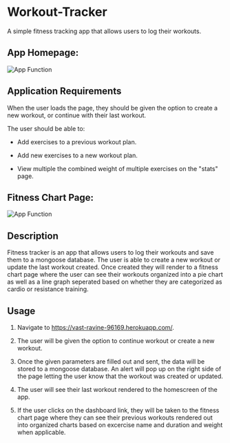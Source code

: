 # Workout-Tracker
A simple fitness tracking app that allows users to log their workouts.

## App Homepage:

![App Function](https://github.com/znylen88/Workout-Tracker/blob/master/Fitness-Tracker.png)

## Application Requirements

When the user loads the page, they should be given the option to create a new workout, or continue with their last workout.

The user should be able to:

  * Add exercises to a previous workout plan.

  * Add new exercises to a new workout plan.

  * View multiple the combined weight of multiple exercises on the "stats" page.
  
  ## Fitness Chart Page:
  
  ![App Function](https://github.com/znylen88/Workout-Tracker/blob/master/Fitness-Stats.png)

## Description
Fitness tracker is an app that allows users to log their workouts and save them to a mongoose database. The user is able to create a new workout or update the last workout created. Once created they will render to a fitness chart page where the user can see their workouts organized into a pie chart as well as a line graph seperated based on whether they are categorized as cardio or resistance training.

## Usage
1. Navigate to https://vast-ravine-96169.herokuapp.com/.

2. The user will be given the option to continue workout or create a new workout.

3. Once the given parameters are filled out and sent, the data will be stored to a mongoose database. An alert will pop up on the right side of the page letting the user know that the workout was created or updated.

4. The user will see their last workout rendered to the homescreen of the app.

5. If the user clicks on the dashboard link, they will be taken to the fitness chart page where they can see their previous workouts rendered out into organized charts based on excercise name and duration and weight when applicable. 

